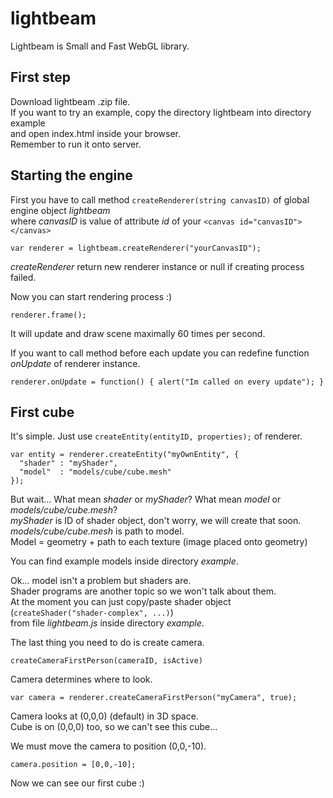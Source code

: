 lightbeam
=========

Lightbeam is Small and Fast WebGL library.

First step
----------

Download lightbeam .zip file.  
If you want to try an example, copy the directory lightbeam into directory example  
and open index.html inside your browser.  
Remember to run it onto server.

Starting the engine
------------------

First you have to call method `createRenderer(string canvasID)` of global engine object *lightbeam*  
where *canvasID* is value of attribute *id* of your `<canvas id="canvasID"></canvas>`

`var renderer = lightbeam.createRenderer("yourCanvasID");`

*createRenderer* return new renderer instance or null if creating process failed.

Now you can start rendering process :)

`renderer.frame();`

It will update and draw scene maximally 60 times per second.

If you want to call method before each update you can redefine function *onUpdate* of renderer instance.

`renderer.onUpdate = function() { alert("Im called on every update"); }`

First cube
----------

It's simple. Just use `createEntity(entityID, properties);` of renderer.

    var entity = renderer.createEntity("myOwnEntity", {
      "shader" : "myShader",
      "model"  : "models/cube/cube.mesh"
    });

But wait... What mean *shader* or *myShader*? What mean *model* or *models/cube/cube.mesh*?  
*myShader* is ID of shader object, don't worry, we will create that soon.  
*models/cube/cube.mesh* is path to model.  
Model = geometry + path to each texture (image placed onto geometry)

You can find example models inside directory *example*.

Ok... model isn't a problem but shaders are.  
Shader programs are another topic so we won't talk about them.  
At the moment you can just copy/paste shader object (`createShader("shader-complex", ...)`)  
from file *lightbeam.js* inside directory *example*.  

The last thing you need to do is create camera.  

`createCameraFirstPerson(cameraID, isActive)`

Camera determines where to look.

`var camera = renderer.createCameraFirstPerson("myCamera", true);`

Camera looks at (0,0,0) (default) in 3D space.  
Cube is on (0,0,0) too, so we can't see this cube...

We must move the camera to position (0,0,-10).

`camera.position = [0,0,-10];`

Now we can see our first cube :)
